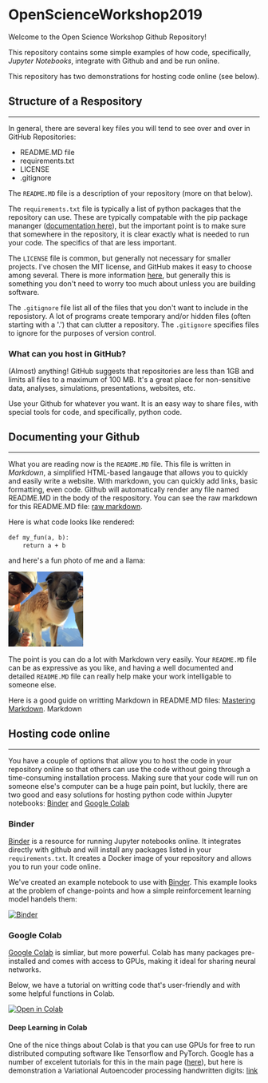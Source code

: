 # OpenScienceWorkshop2019
Welcome to the Open Science Workshop Github Repository!

This repository contains some simple examples of how code, specifically, *Jupyter Notebooks*, integrate with Github and and be run online. 


This repository has two demonstrations for hosting code online (see below).  

## Structure of a Respository
___
In general, there are several key files you will tend to see over and over in GitHub Repositories:
  
  * README.MD file
  * requirements.txt
  * LICENSE
  * .gitignore

The `README.MD` file is a description of your repository (more on that below). 

The `requirements.txt` file is typically a list of python packages that the repository can use.  These are typically compatable with the pip package mananger ([documentation here](https://pip.readthedocs.io/en/1.1/requirements.html)), but the important point is to make sure that somewhere in the repository, it is clear exactly what is needed to run your code.  The specifics of that are less important.  

The `LICENSE` file is common, but generally not necessary for smaller projects.  I've chosen the MIT license, and GitHub makes it easy to choose among several.  There is more information [here](https://help.github.com/en/github/creating-cloning-and-archiving-repositories/licensing-a-repository), but generally this is something you don't need to worry too much about unless you are building software.

The `.gitignore`  file list all of the files that you don't want to include in the reposistory. A lot of programs create temporary and/or hidden files (often starting with a '.') that can clutter a repository.  The `.gitignore` specifies files to ignore for the purposes of version control. 

### What can you host in GitHub?
(Almost) anything! GitHub suggests that repositories are less than 1GB and limits all files to a maximum of 100 MB.  It's a great place for non-sensitive data, analyses, simulations, presentations, websites, etc.  

Use your Github for whatever you want.  It is an easy way to share files, with special tools for code, and specifically, python code.

## Documenting your Github
___
What you are reading now is the 
`README.MD` file.  This file is written in *Markdown*, a simplified HTML-based langauge that allows you to quickly and easily write a website. With markdown, you can quickly add links, basic formatting, even code. Github will automatically render any file named README.MD in the body of the respository. You can see the raw markdown for this README.MD file: [raw markdown](https://raw.githubusercontent.com/nicktfranklin/OpenScienceWorkshop2019/master/README.md).


Here is what code looks like rendered:

```
def my_fun(a, b):
    return a + b
```


and here's a fun photo of me and a llama:

<img src="images/IMG_0488.png" alt="Kitten"
	title="Nick and a Llama" width="150" height="150" />
<!-- Here, I use a standard HTML tag to imbed the image so I could resize it. You can also use the following code to imbed images, but with less control:


![image nick_llama](/images/IMG_0488.png)

 -->


The point is you can do a lot with Markdown very easily.  Your `README.MD` file can be as expressive as you like, and having a well documented and detailed `README.MD` file can really help make your work intelligable to someone else.


Here is a good guide on writting Markdown in README.MD files: [Mastering Markdown](https://guides.github.com/features/mastering-markdown/).  Markdown 

## Hosting code online
___
You have a couple of options that allow you to host the code in your repository online so that others can use the code without going through a time-consuming installation process.  Making sure that your code will run on someone else's computer can be a huge pain point, but luckily, there are two good and easy solutions for hosting python code within Jupyter notebooks: [Binder](https://mybinder.org) and [Google Colab](https://colab.research.google.com/)

### Binder

[Binder](https://mybinder.org) is a resource for running Jupyter notebooks online. It integrates directly with github and will install any packages listed in your `requirements.txt`.  It creates a Docker image of your repository and allows you to run your code online.


We've created an example notebook to use with [Binder](https://mybinder.org).  This example looks at the problem of change-points and how a simple reinforcement learning model handels them:

[![Binder](https://mybinder.org/badge_logo.svg)](https://mybinder.org/v2/gh/nicktfranklin/OpenScienceWorkshop2019/master?filepath=JupyterNotebooks%2FChangePointDetection%20Demo.ipynb) 


### Google Colab


[Google Colab](https://colab.research.google.com/) is simliar, but more powerful.  Colab has many packages pre-installed and comes with access to GPUs, making it ideal for sharing neural networks.  


Below, we have a tutorial on writting code that's user-friendly and with some helpful functions in Colab.

<a href="https://colab.research.google.com/github/nicktfranklin/OpenScienceWorkshop2019/blob/master/JupyterNotebooks/SimpleColab_OpenScienceWorkshop.ipynb"><img src="https://colab.research.google.com/assets/colab-badge.svg" alt="Open in Colab" title="Open and Execute in Google Colaboratory"></a> 

#### Deep Learning in Colab
One of the nice things about Colab is that you can use GPUs for free to run distributed computing software like Tensorflow and PyTorch.  Google has a number of excelent tutorials for this in the main page ([here](https://colab.research.google.com/)), but here is demonstration a Variational Autoencoder processing handwritten digits: [link](https://colab.research.google.com/github/tensorflow/docs/blob/master/site/en/tutorials/generative/cvae.ipynb)
